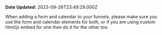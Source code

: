 **Date Updated:** 2023-09-26T23:49:29.000Z

When adding a form and calendar to your funnels, please make sure you use the form and calendar elements for both, or if you are using custom html/js embed for one then do it for the other too.

  